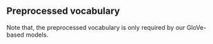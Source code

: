 ## Preprocessed vocabulary
Note that, the preprocessed vocabulary is only required by our GloVe-based models.